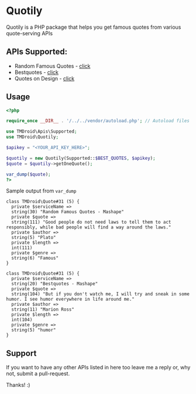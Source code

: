 Quotily
===

Quotily is a PHP package that helps you get famous quotes from various quote-serving APIs

APIs Supported: 
---

* Random Famous Quotes - <a href="https://market.mashape.com/andruxnet/random-famous-quotes" target="_blank">click</a>
* Bestquotes - <a href="https://market.mashape.com/qvoca/bestquotes" target="_blank">click</a>
* Quotes on Design - <a href="https://quotesondesign.com/" target="_blank">click</a>

Usage
---

```php
<?php

require_once __DIR__ . '/../../vendor/autoload.php'; // Autoload files using Composer autoload

use TMDroid\Apis\Supported;
use TMDroid\Quotily;

$apikey = "<YOUR_API_KEY_HERE>";

$quotily = new Quotily(Supported::$BEST_QUOTES, $apikey);
$quote = $quotily->getOneQuote();

var_dump($quote);
?>
```

Sample output from `var_dump` 
```
class TMDroid\Quote#31 (5) {
  private $serviceName =>
  string(30) "Random Famous Quotes - Mashape"
  private $quote =>
  string(111) "Good people do not need laws to tell them to act responsibly, while bad people will find a way around the laws."
  private $author =>
  string(5) "Plato"
  private $length =>
  int(111)
  private $genre =>
  string(6) "Famous"
}

```
```
class TMDroid\Quote#31 (5) {
  private $serviceName =>
  string(20) "Bestquotes - Mashape"
  private $quote =>
  string(104) "But if you don't watch me, I will try and sneak in some humor. I see humor everywhere in life around me."
  private $author =>
  string(11) "Marion Ross"
  private $length =>
  int(104)
  private $genre =>
  string(5) "humor"
}

```

Support
---

If you want to have any other APIs listed in here too leave me a reply or, why not, submit a pull-request.

Thanks! :)